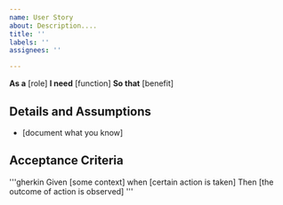 ```yaml
---
name: User Story
about: Description....
title: ''
labels: ''
assignees: ''

---
```


**As a** [role]
**I need** [function]
**So that** [benefit]

## Details and Assumptions
* [document what you know]

## Acceptance Criteria

'''gherkin
Given [some context]
when [certain action is taken]
Then [the outcome of action is observed]
'''
